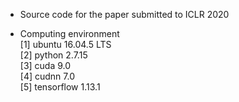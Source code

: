 - Source code for the paper submitted to ICLR 2020  

- Computing environment  
[1] ubuntu 16.04.5 LTS  
[2] python 2.7.15  
[3] cuda 9.0  
[4] cudnn 7.0  
[5] tensorflow 1.13.1  
